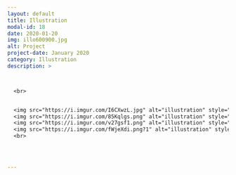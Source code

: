 ```yaml
---
layout: default
title: Illustration
modal-id: 18
date: 2020-01-20
img: illo600900.jpg
alt: Project
project-date: January 2020
category: Illustration
description: >



  <br>


  <img src="https://i.imgur.com/I6CXwzL.jpg" alt="illustration" style="width: 100%;"/>
  <img src="https://i.imgur.com/85Kqlgs.png" alt="illustration" style="width: 100%;"/>
  <img src="https://i.imgur.com/v27gsf1.png" alt="illustration" style="width: 100%;"/>
  <img src="https://i.imgur.com/fWjeXdi.png?1" alt="illustration" style="width: 100%;"/>
  <br>




---
```

